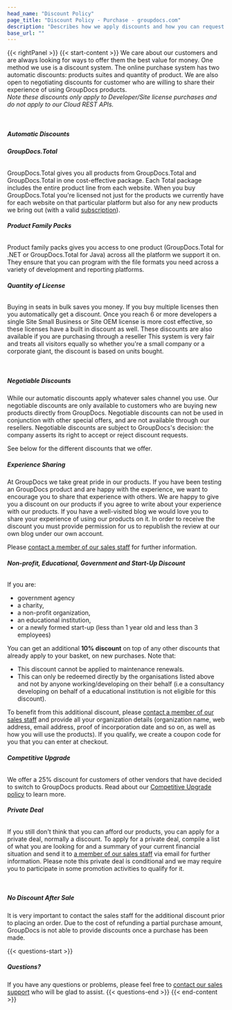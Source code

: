 ```yaml
---
head_name: "Discount Policy"
page_title: "Discount Policy - Purchase - groupdocs.com"
description: "Describes how we apply discounts and how you can request one."
base_url: ""
---
```

{{< rightPanel >}}
{{< start-content >}}
We care about our customers and are always looking for ways to offer them the best value for money. One method we use is a discount system. The online purchase system has two automatic discounts: products suites and quantity of product. We are also open to negotiating discounts for customer who are willing to share their experience of using GroupDocs products.  
_Note these discounts only apply to Developer/Site license purchases and do not apply to our Cloud REST APIs._  
 
&nbsp;  
##### **Automatic Discounts**
###### **GroupDocs.Total**
GroupDocs.Total gives you all products from GroupDocs.Total and GroupDocs.Total in one cost-effective package. Each Total package includes the entire product line from each website.  When you buy GroupDocs.Total you're licensed not just for the products we currently have for each website on that particular platform but also for any new products we bring out (with a valid [subscription](/policies/subscriptions)).

###### **Product Family Packs**
Product family packs gives you access to one product (GroupDocs.Total for .NET or GroupDocs.Total for Java) across all the platform we support it on. They ensure that you can program with the file formats you need across a variety of development and reporting platforms.

###### **Quantity of License**
Buying in seats in bulk saves you money. If you buy multiple licenses then you automatically get a discount. Once you reach 6 or more developers a single Site Small Business or Site OEM license is more cost effective, so these licenses have a built in discount as well. These discounts are also available if you are purchasing through a reseller This system is very fair and treats all visitors equally so whether you're a small company or a corporate giant, the discount is based on units bought.

&nbsp;  
##### **Negotiable Discounts**
While our automatic discounts apply whatever sales channel you use. Our negotiable discounts are only available to customers who are buying new products directly from GroupDocs. Negotiable discounts can not be used in conjunction with other special offers, and are not available through our resellers. Negotiable discounts are subject to GroupDocs's decision: the company asserts its right to accept or reject discount requests.

See below for the different discounts that we offer.

##### **Experience Sharing**
At GroupDocs we take great pride in our products. If you have been testing an GroupDocs product and are happy with the experience, we want to encourage you to share that experience with others. We are happy to give you a discount on our products if you agree to write about your experience with our products. If you have a well-visited blog we would love you to share your experience of using our products on it. In order to receive the discount you must provide permission for us to republish the review at our own blog under our own account.

Please [contact a member of our sales staff](https://about.groupdocs.com/contact/) for further information.

###### **Non-profit, Educational, Government and Start-Up Discount**
If you are:

* government agency
* a charity,
* a non-profit organization,
* an educational institution,
* or a newly formed start-up (less than 1 year old and less than 3 employees)

You can get an additional **10% discount** on top of any other discounts that already apply to your basket, on new purchases. Note that:

* This discount cannot be applied to maintenance renewals.
* This can only be redeemed directly by the organisations listed above and not by anyone working/developing on their behalf (i.e a consultancy developing on behalf of a educational institution is not eligible for this discount).

To benefit from this additional discount, please [contact a member of our sales staff](https://about.groupdocs.com/contact/) and provide all your organization details (organization name, web address, email address, proof of incorporation date and so on, as well as how you will use the products). If you qualify, we create a coupon code for you that you can enter at checkout.

###### **Competitive Upgrade**
We offer a 25% discount for customers of other vendors that have decided to switch to GroupDocs products. Read about our [Competitive Upgrade policy](/policies/discounts/competitive-upgrade) to learn more.

###### **Private Deal**
If you still don't think that you can afford our products, you can apply for a private deal, normally a discount. To apply for a private deal, compile a list of what you are looking for and a summary of your current financial situation and send it to [a member of our sales staff](https://about.groupdocs.com/contact/) via email for further information. Please note this private deal is conditional and we may require you to participate in some promotion activities to qualify for it.

&nbsp;  
##### **No Discount After Sale**
It is very important to contact the sales staff for the additional discount prior to placing an order. Due to the cost of refunding a partial purchase amount, GroupDocs is not able to provide discounts once a purchase has been made.

{{< questions-start >}}
##### Questions?
If you have any questions or problems, please feel free to [contact our sales support](https://about.groupdocs.com/contact/) who will be glad to assist.
{{< questions-end >}}
{{< end-content >}}